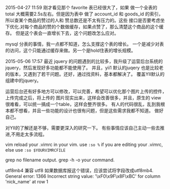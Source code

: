 2015-04-27 11:59
刚才看见那个 favorite 表已经很大了，如果 做一个全表的 total 大概需要2.5s左右。但是因为表中
做了 account_id 和 goods_id 的索引，所以查某个商品的赞过的人和 赞总数还是不太有压力的。这些
接口是否要考虑坐下优化.对每个商品的赞的个数做缓存，如果点赞了，那么清楚这个商品的这个缓存。
但是这个表会一直增长下去，这个问题改怎么应对。

mysql 分表的事情，我一点都不知道，怎么支撑这个表的增长。
一个是减少对表的访问，这个只能通过缓存来做。另一个是hold住表的增长规模。

2015-05-06 17:57
最近 jquery 的问题遇到的比较多，我升级了运营后台系统的jquery，然后发现好多功能都不能使用了。
并且，yii1 默认的juqery 也是比较老的版本，又遇到了若干问题。还好，通过找资料，基本都解决了。
覆盖YII默认的组建中的jquery。

运营后台还有好多地方可以修改，可以完善，希望可以优化那个图片上传的控件，上传完成之后，将上传的
图片现实出来，这样会改善很多，并且，原生的 view 很难看，可以统一搞成一个table，这样会整齐很多。
有人的代码很乱，乱到我根本都不想看，并且一些功能的设计也很有问题，但是这些需求我都不知道。
做好自己。

对YII的了解还是不够，需要更深入的研究一下。
有些事情应该自己主动一些去推进,不用走太多流程。

vim reload your .vimrc in your vim.
use `:so %` if you are editing your .vimrc, else use `:so $YOURVIMRCFILE`

grep no filename output.
grep -h -o your command.

utf8mb4 兼容 utf8 如果数据库报这个错误，应该尝试将字段改成utf8mb4.
General error: 1366 Incorrect string value: '\xF0\x9F\x8F\xBC' for column 'nick_name' at row 1

